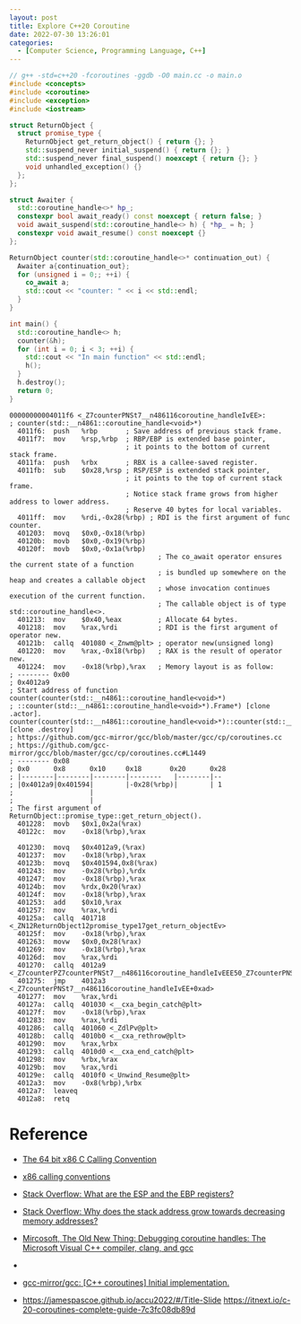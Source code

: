 ```yaml
---
layout: post
title: Explore C++20 Coroutine
date: 2022-07-30 13:26:01
categories:
  - [Computer Science, Programming Language, C++]
---
```


```cpp
// g++ -std=c++20 -fcoroutines -ggdb -O0 main.cc -o main.o
#include <concepts>
#include <coroutine>
#include <exception>
#include <iostream>

struct ReturnObject {
  struct promise_type {
    ReturnObject get_return_object() { return {}; }
    std::suspend_never initial_suspend() { return {}; }
    std::suspend_never final_suspend() noexcept { return {}; }
    void unhandled_exception() {}
  };
};

struct Awaiter {
  std::coroutine_handle<>* hp_;
  constexpr bool await_ready() const noexcept { return false; }
  void await_suspend(std::coroutine_handle<> h) { *hp_ = h; }
  constexpr void await_resume() const noexcept {}
};

ReturnObject counter(std::coroutine_handle<>* continuation_out) {
  Awaiter a{continuation_out};
  for (unsigned i = 0;; ++i) {
    co_await a;
    std::cout << "counter: " << i << std::endl;
  }
}

int main() {
  std::coroutine_handle<> h;
  counter(&h);
  for (int i = 0; i < 3; ++i) {
    std::cout << "In main function" << std::endl;
    h();
  }
  h.destroy();
  return 0;
}
```

```assembly
00000000004011f6 <_Z7counterPNSt7__n486116coroutine_handleIvEE>:
; counter(std::__n4861::coroutine_handle<void>*)
  4011f6:  push   %rbp       ; Save address of previous stack frame.
  4011f7:  mov    %rsp,%rbp  ; RBP/EBP is extended base pointer,
                             ; it points to the bottom of current stack frame.
  4011fa:  push   %rbx       ; RBX is a callee-saved register.
  4011fb:  sub    $0x28,%rsp ; RSP/ESP is extended stack pointer,
                             ; it points to the top of current stack frame.
                             ; Notice stack frame grows from higher address to lower address.
                             ; Reserve 40 bytes for local variables.
  4011ff:  mov    %rdi,-0x28(%rbp) ; RDI is the first argument of func counter.
  401203:  movq   $0x0,-0x18(%rbp)
  40120b:  movb   $0x0,-0x19(%rbp)
  40120f:  movb   $0x0,-0x1a(%rbp)
                                     ; The co_await operator ensures the current state of a function
                                     ; is bundled up somewhere on the heap and creates a callable object
                                     ; whose invocation continues execution of the current function.
                                     ; The callable object is of type std::coroutine_handle<>.
  401213:  mov    $0x40,%eax         ; Allocate 64 bytes.
  401218:  mov    %rax,%rdi          ; RDI is the first argument of operator new.
  40121b:  callq  401080 <_Znwm@plt> ; operator new(unsigned long)
  401220:  mov    %rax,-0x18(%rbp)   ; RAX is the result of operator new.
  401224:  mov    -0x18(%rbp),%rax   ; Memory layout is as follow:
; -------- 0x00
; 0x4012a9
; Start address of function counter(counter(std::__n4861::coroutine_handle<void>*)
; ::counter(std::__n4861::coroutine_handle<void>*).Frame*) [clone .actor].
counter(counter(std::__n4861::coroutine_handle<void>*)::counter(std::__n4861::coroutine_handle<void>*).Frame*) [clone .destroy]
; https://github.com/gcc-mirror/gcc/blob/master/gcc/cp/coroutines.cc
; https://github.com/gcc-mirror/gcc/blob/master/gcc/cp/coroutines.cc#L1449
; -------- 0x08
; 0x0      0x8      0x10     0x18       0x20      0x28
; |--------|--------|--------|--------   |--------|--
; |0x4012a9|0x401594|        |-0x28(%rbp)|        | 1
;                   |
;                   |
; The first argument of ReturnObject::promise_type::get_return_object().
  401228:  movb   $0x1,0x2a(%rax)
  40122c:  mov    -0x18(%rbp),%rax

  401230:  movq   $0x4012a9,(%rax)
  401237:  mov    -0x18(%rbp),%rax
  40123b:  movq   $0x401594,0x8(%rax)
  401243:  mov    -0x28(%rbp),%rdx
  401247:  mov    -0x18(%rbp),%rax
  40124b:  mov    %rdx,0x20(%rax)
  40124f:  mov    -0x18(%rbp),%rax
  401253:  add    $0x10,%rax
  401257:  mov    %rax,%rdi
  40125a:  callq  401718 <_ZN12ReturnObject12promise_type17get_return_objectEv>
  40125f:  mov    -0x18(%rbp),%rax
  401263:  movw   $0x0,0x28(%rax)
  401269:  mov    -0x18(%rbp),%rax
  40126d:  mov    %rax,%rdi
  401270:  callq  4012a9 <_Z7counterPZ7counterPNSt7__n486116coroutine_handleIvEEE50_Z7counterPNSt7__n486116coroutine_handleIvEE.Frame.actor>
  401275:  jmp    4012a3 <_Z7counterPNSt7__n486116coroutine_handleIvEE+0xad>
  401277:  mov    %rax,%rdi
  40127a:  callq  401030 <__cxa_begin_catch@plt>
  40127f:  mov    -0x18(%rbp),%rax
  401283:  mov    %rax,%rdi
  401286:  callq  401060 <_ZdlPv@plt>
  40128b:  callq  4010b0 <__cxa_rethrow@plt>
  401290:  mov    %rax,%rbx
  401293:  callq  4010d0 <__cxa_end_catch@plt>
  401298:  mov    %rbx,%rax
  40129b:  mov    %rax,%rdi
  40129e:  callq  4010f0 <_Unwind_Resume@plt>
  4012a3:  mov    -0x8(%rbp),%rbx
  4012a7:  leaveq
  4012a8:  retq
```

# Reference

+ [The 64 bit x86 C Calling Convention](https://aaronbloomfield.github.io/pdr/book/x86-64bit-ccc-chapter.pdf)
+ [x86 calling conventions](https://libdl.so/articles/x86_calling_conventions.html)
+ [Stack Overflow: What are the ESP and the EBP registers?](https://stackoverflow.com/questions/21718397/what-are-the-esp-and-the-ebp-registers)
+ [Stack Overflow: Why does the stack address grow towards decreasing memory addresses?](https://stackoverflow.com/questions/4560720/why-does-the-stack-address-grow-towards-decreasing-memory-addresses)

+ [Mircosoft, The Old New Thing: Debugging coroutine handles: The Microsoft Visual C++ compiler, clang, and gcc](https://devblogs.microsoft.com/oldnewthing/20211007-00/?p=105777)
+
+ [gcc-mirror/gcc: \[C++ coroutines\] Initial implementation.](https://github.com/gcc-mirror/gcc/commit/49789fd08378e3ff7a6efd7c4f72b72654259b89)
+ [](https://github.com/gcc-mirror/gcc/blob/49789fd08378e3ff7a6efd7c4f72b72654259b89/gcc/cp/coroutines.cc#L2847)
https://jamespascoe.github.io/accu2022/#/Title-Slide
https://itnext.io/c-20-coroutines-complete-guide-7c3fc08db89d
